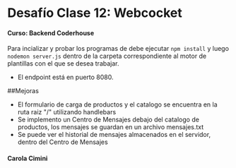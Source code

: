 # Desafío Clase 12: Webcocket
#### Curso: Backend Coderhouse

Para incializar y probar los programas de debe ejecutar ```npm install```
y luego ```nodemon server.js``` dentro de la carpeta correspondiente al 
motor de plantillas con el que se desea trabajar.

- El endpoint está en puerto 8080.

##Mejoras
- El formulario de carga de productos y el catalogo se encuentra en la ruta raiz "/" utilizando handlebars
- Se implemento un Centro de Mensajes debajo del catalogo de productos, los mensajes se guardan en un archivo mensajes.txt
- Se puede ver el historial de mensajes almacenados en el servidor, dentro del Centro de Mensajes

#### Carola Cimini
